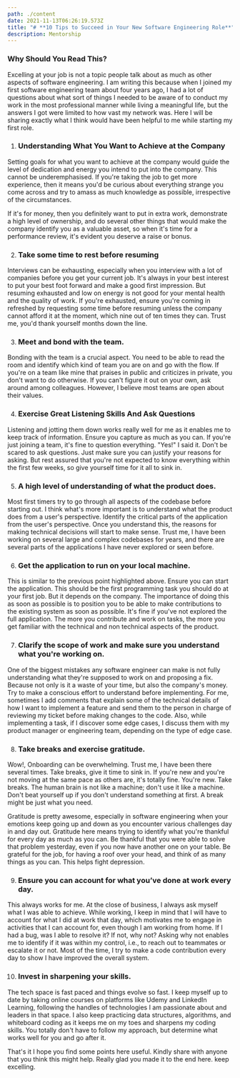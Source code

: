 ```yaml
---
path: ./content
date: 2021-11-13T06:26:19.573Z
title: "# **10 Tips to Succeed in Your New Software Engineering Role**"
description: Mentorship
---
```



### Why Should You Read This?

Excelling at your job is not a topic people talk about as much as other aspects of software engineering. I am writing this because when I joined my first software engineering team about four years ago, I had a lot of questions about what sort of things I needed to be aware of to conduct my work in the most professional manner while living a meaningful life, but the answers I got were limited to how vast my network was. Here I will be sharing exactly what I think would have been helpful to me while starting my first role.

1. ### Understanding What You Want to Achieve at the Company

Setting goals for what you want to achieve at the company would guide the level of dedication and energy you intend to put into the company. This cannot be underemphasised. If you're taking the job to get more experience, then it means you'd be curious about everything strange you come across and try to amass as much knowledge as possible, irrespective of the circumstances. 

If it's for money, then you definitely want to put in extra work, demonstrate a high level of ownership, and do several other things that would make the company identify you as a valuable asset, so when it's time for a performance review, it's evident you deserve a raise or bonus.

2. ### Take some time to rest before resuming

Interviews can be exhausting, especially when you interview with a lot of companies before you get your current job. It's always in your best interest to put your best foot forward and make a good first impression. But resuming exhausted and low on energy is not good for your mental health and the quality of work. If you're exhausted, ensure you're coming in refreshed by requesting some time before resuming unless the company cannot afford it at the moment, which nine out of ten times they can. Trust me, you'd thank yourself months down the line.

3. ### Meet and bond with the team.

Bonding with the team is a crucial aspect. You need to be able to read the room and identify which kind of team you are on and go with the flow. If you're on a team like mine that praises in public and criticizes in private, you don't want to do otherwise. If you can't figure it out on your own, ask around among colleagues. However, I believe most teams are open about their values.

4. ### Exercise Great Listening Skills And Ask Questions 

Listening and jotting them down works really well for me as it enables me to keep track of information. Ensure you capture as much as you can. If you're just joining a team, it's fine to question everything. "Yes!" I said it. Don't be scared to ask questions. Just make sure you can justify your reasons for asking. But rest assured that you're not expected to know everything within the first few weeks, so give yourself time for it all to sink in.

5. ### A high level of understanding of what the product does.

Most first timers try to go through all aspects of the codebase before starting out. I think what's more important is to understand what the product does from a user's perspective. Identify the critical parts of the application from the user's perspective. Once you understand this, the reasons for making technical decisions will start to make sense. Trust me, I have been working on several large and complex codebases for years, and there are several parts of the applications I have never explored or seen before.

6. ### Get the application to run on your local machine.

This is similar to the previous point highlighted above. Ensure you can start the application. This should be the first programming task you should do at your first job. But it depends on the company. The importance of doing this as soon as possible is to position you to be able to make contributions to the existing system as soon as possible. It's fine if you've not explored the full application. The more you contribute and work on tasks, the more you get familiar with the technical and non technical aspects of the product.

7. ### Clarify the scope of work and make sure you understand what you're working on.

One of the biggest mistakes any software engineer can make is not fully understanding what they're supposed to work on and proposing a fix. Because not only is it a waste of your time, but also the company's money. Try to make a conscious effort to understand before implementing. For me, sometimes I add comments that explain some of the technical details of how I want to implement a feature and send them to the person in charge of reviewing my ticket before making changes to the code. Also, while implementing a task, if I discover some edge cases, I discuss them with my product manager or engineering team, depending on the type of edge case.

8. ### Take breaks and exercise gratitude.

Wow!, Onboarding can be overwhelming. Trust me, I have been there several times. Take breaks, give it time to sink in. If you're new and you're not moving at the same pace as others are, it's totally fine. You're new. Take breaks. The human brain is not like a machine; don't use it like a machine. Don't beat yourself up if you don't understand something at first. A break might be just what you need.

Gratitude is pretty awesome, especially in software engineering when your emotions keep going up and down as you encounter various challenges day in and day out. Gratitude here means trying to identify what you're thankful for every day as much as you can. Be thankful that you were able to solve that problem yesterday, even if you now have another one on your table. Be grateful for the job, for having a roof over your head, and think of as many things as you can. This helps fight depression.

9. ### Ensure you can account for what you’ve done at work every day.

This always works for me. At the close of business, I always ask myself what I was able to achieve. While working, I keep in mind that I will have to account for what I did at work that day, which motivates me to engage in activities that I can account for, even though I am working from home. If I had a bug, was I able to resolve it? If not, why not? Asking why not enables me to identify if it was within my control, i.e., to reach out to teammates or escalate it or not. Most of the time, I try to make a code contribution every day to show I have improved the overall system.

10. ### Invest in sharpening your skills.

The tech space is fast paced and things evolve so fast. I keep myself up to date by taking online courses on platforms like Udemy and LinkedIn Learning, following the handles of technologies I am passionate about and leaders in that space. I also keep practicing data structures, algorithms, and whiteboard coding as it keeps me on my toes and sharpens my coding skills. You totally don't have to follow my approach, but determine what works well for you and go after it.



That's it I hope you find some points here useful. Kindly share with anyone that you think this might help. Really glad you made it to the end here. keep excelling.